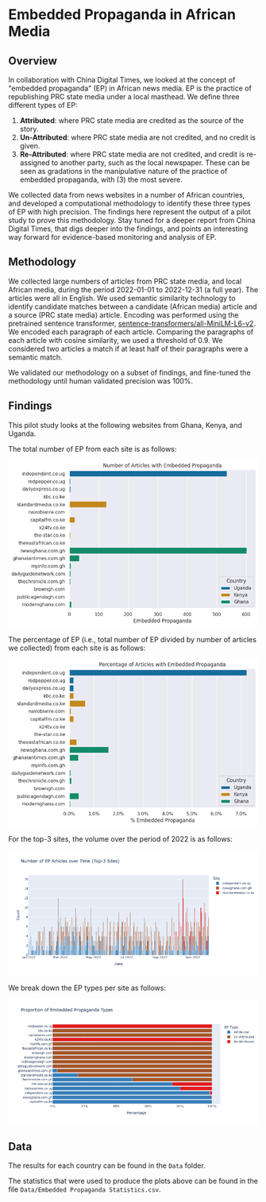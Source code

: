 # Embedded Propaganda in African Media

## Overview

In collaboration with China Digital Times, we looked at the concept of "embedded propaganda" (EP) in African news media.
EP is the practice of republishing PRC state media under a local masthead.
We define three different types of EP:
1. **Attributed**: where PRC state media are credited as the source of the story.
2. **Un-Attributed**: where PRC state media are not credited, and no credit is given.
3. **Re-Attributed**: where PRC state media are not credited, and credit is re-assigned to another party, such as the local newspaper.
These can be seen as gradations in the manipulative nature of the practice of embedded propaganda, with (3) the most severe.

We collected data from news websites in a number of African countries, and developed a computational methodology to identify these three types of EP with high precision.
The findings here represent the output of a pilot study to prove this methodology.
Stay tuned for a deeper report from China Digital Times, that digs deeper into the findings, and points an interesting way forward for evidence-based monitoring and analysis of EP.

## Methodology

We collected large numbers of articles from PRC state media, and local African media, during the period 2022-01-01 to 2022-12-31 (a full year).
The articles were all in English.
We used semantic similarity technology to identify candidate matches between a candidate (African media) article and a source (PRC state media) article.
Encoding was performed using the pretrained sentence transformer, [sentence-transformers/all-MiniLM-L6-v2](https://huggingface.co/sentence-transformers/all-MiniLM-L6-v2).
We encoded each paragraph of each article.
Comparing the paragraphs of each article with cosine similarity, we used a threshold of 0.9.
We considered two articles a match if at least half of their paragraphs were a semantic match.

We validated our methodology on a subset of findings, and fine-tuned the methodology until human validated precision was 100%.

## Findings

This pilot study looks at the following websites from Ghana, Kenya, and Uganda.

The total number of EP from each site is as follows:

![Percentage of Embedded Propaganda](https://github.com/doublethinklab/embedded-propaganda-africa/blob/main/Figures/count_ep.png?raw=true)

The percentage of EP (i.e., total number of EP divided by number of articles we collected) from each site is as follows:

![Percentage of Embedded Propaganda](https://github.com/doublethinklab/embedded-propaganda-africa/blob/main/Figures/percent_ep.png?raw=true)

For the top-3 sites, the volume over the period of 2022 is as follows:

![Percentage of Embedded Propaganda Types](https://github.com/doublethinklab/embedded-propaganda-africa/blob/main/Figures/top3_over_time.png?raw=true)

We break down the EP types per site as follows:

![Percentage of Embedded Propaganda Types](https://github.com/doublethinklab/embedded-propaganda-africa/blob/main/Figures/ep_types.png?raw=true)

## Data

The results for each country can be found in the `Data` folder.

The statistics that were used to produce the plots above can be found in 
the file `Data/Embedded Propaganda Statistics.csv`.
